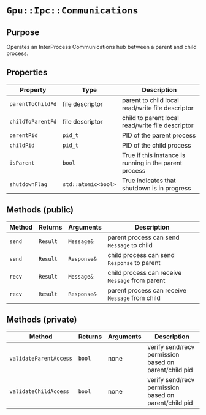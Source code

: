 `Gpu::Ipc::Communications`
==========================

## Purpose
Operates an InterProcess Communications hub between a parent and child process.

## Properties

| Property          | Type                | Description                                            |
|-------------------|---------------------|--------------------------------------------------------|
| `parentToChildFd` | file descriptor     | parent to child local read/write file descriptor       |
| `childToParentFd` | file descriptor     | child to parent local read/write file descriptor       |
| `parentPid`       | `pid_t`             | PID of the parent process                              |
| `childPid`        | `pid_t`             | PID of the child process                               |
| `isParent`        | `bool`              | True if this instance is running in the parent process |
| `shutdownFlag`    | `std::atomic<bool>` | True indicates that shutdown is in progress            |

## Methods (public)

| Method | Returns  | Arguments   | Description                                     |
|--------|----------|-------------|-------------------------------------------------|
| `send` | `Result` | `Message&`  | parent process can send `Message` to child      |
| `send` | `Result` | `Response&` | child process can send `Response` to parent     |
| `recv` | `Result` | `Message&`  | child process can receive `Message` from parent |
| `recv` | `Result` | `Response&` | parent process can receive `Message` from child |

## Methods (private)

| Method                 | Returns | Arguments | Description                                           |
|------------------------|---------|-----------|-------------------------------------------------------|
| `validateParentAccess` | `bool`  | none      | verify send/recv permission based on parent/child pid |
| `validateChildAccess`  | `bool`  | none      | verify send/recv permission based on parent/child pid |

